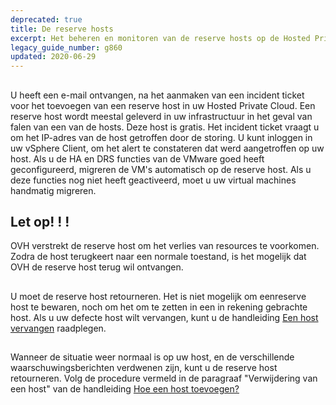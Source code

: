 ```yaml
---
deprecated: true
title: De reserve hosts
excerpt: Het beheren en monitoren van de reserve hosts op de Hosted Private Cloud?
legacy_guide_number: g860
updated: 2020-06-29
---
```



## 
U heeft een e-mail ontvangen, na het aanmaken van een incident ticket voor het toevoegen van een reserve host in uw Hosted Private Cloud.
Een reserve host wordt meestal geleverd in uw infrastructuur in het geval van falen van een van de hosts. Deze host is gratis. Het incident ticket vraagt u om het IP-adres van de host getroffen door de storing.
U kunt inloggen in uw vSphere Client, om het alert te constateren dat werd aangetroffen op uw host.
Als u de HA en DRS functies van de VMware goed heeft geconfigureerd, migreren de VM's automatisch op de reserve host.
Als u deze functies nog niet heeft geactiveerd, moet u uw virtual machines handmatig migreren.


## 

## Let op! ! !
OVH verstrekt de reserve host om het verlies van resources te voorkomen. Zodra de host terugkeert naar een normale toestand, is het mogelijk dat OVH de reserve host terug wil ontvangen.


## 
U moet de reserve host retourneren. Het is niet mogelijk om een ​​reserve host te bewaren, noch om het om te zetten in een in rekening gebrachte host. Als u uw defecte host wilt vervangen, kunt u de handleiding [Een host vervangen](/pages/cloud/private-cloud/spare_hosts%7Blegacy%7D861) raadplegen.


## 
Wanneer de situatie weer normaal is op uw host, en de verschillende waarschuwingsberichten verdwenen zijn, kunt u de reserve host retourneren.
Volg de procedure vermeld in de paragraaf "Verwijdering van een host" van de handleiding [Hoe een host toevoegen?](/pages/cloud/private-cloud/spare_hosts%7Blegacy%7D605)

